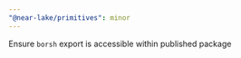```yaml
---
"@near-lake/primitives": minor
---
```


Ensure `borsh` export is accessible within published package
